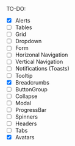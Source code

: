 TO-DO:

- [x] Alerts
- [ ] Tables
- [ ] Grid
- [ ] Dropdown
- [ ] Form
- [ ] Horizonal Navigation
- [ ] Vertical Navigation
- [ ] Notifications (Toasts)
- [ ] Tooltip
- [x] Breadcrumbs
- [ ] ButtonGroup
- [ ] Collapse
- [ ] Modal
- [ ] ProgressBar
- [ ] Spinners
- [ ] Headers
- [ ] Tabs
- [x] Avatars
